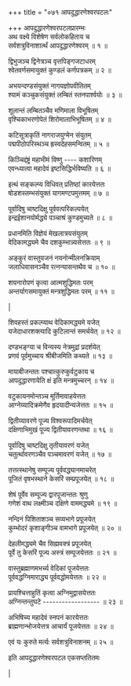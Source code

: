 +++
title = "०७१ आपदुद्धारणेश्वरपटलः"

+++
आपदुद्धारणेश्वरपटलप्रारम्भः    
अथ वक्ष्ये विशेषेण सर्वलोकहिताय च  
सर्वशत्रुविनाशार्त्थं आपदुद्धारणेश्वरम् ॥ १ ॥


द्विभुजञ्च द्विनेत्रञ्च वृत्तपिङ्गजटाधरम्  
श्वेतवर्णसमायुक्तं कुण्डलं कर्णपत्रकम् ॥ २ ॥


अभयन्दण्डसंयुक्तं नागयज्ञोपवीतितम्  
श्यामं कञ्चुकसंयुक्तं लम्बितं स्तनपार्श्वयोः ॥ ३ ॥


शूलान्तं लम्बितञ्चैव मणिमाला विभूषितम्  
वृश्चिकाभरणोपेतं शिरोमालाभिभूषितम् ॥ ४ ॥


कटिसूत्राकृतिं नागराजयुग्मेन संयुतम्  
पद्मपीठोपरिस्थञ्च ह्रस्वदेहसमन्वितम् ॥ ५ ॥


किञ्चिद्दंष्ट्रं महाभीमं विष्णु ---- कशारिणम्  
एवन्ध्यात्वा महादेवं इष्टसिद्धिर्भविष्यति ॥ ६ ॥


इत्थं सङ्कल्प्य विधिवत् प्रतिष्ठां कारयेत्ततः  
षोडशस्तम्भसंयुक्तं यागमण्टपमुत्तमम् ॥ ७ ॥


पूर्वादिषु चाष्टदिक्षु पूर्ववत्परिकल्पयेत्  
इन्द्रईशानयोर्मद्ध्ये पञ्चाश्रं कुण्डमुच्यते ॥ ८ ॥


प्रधानमिति विज्ञेयं मेखलात्रयसंयुतम्  
वेदिकामद्ध्यमे चैव दशकुम्भान्न्यसेत्ततः ॥ ९ ॥


अङ्कुरं वास्तुयजनं नयनोन्मीलनक्रियाम्  
जलाधिवासनञ्चैव रत्नन्यासन्तथैव च ॥ १० ॥


शयनारोपणं कृत्वा आत्मशुद्धिमतः परम्  
अन्तर्यागसमायुक्तं मन्त्रशुद्धिमतः परम् ॥ ११ ॥



|  

शिवहस्तं प्रकल्प्याथ वेदिकामद्ध्यमे यजेत्  
यजेदाधारशक्त्यादि कुटिलान्तं समर्चयेत् ॥ १२ ॥


दण्डभङ्ग्या च विन्यस्य नेत्रमुद्रां प्रदर्शयेत्  
प्रणवं पूर्वमुच्चाय श्रीबीजमिति कथ्यते ॥ १३ ॥


मायाबीजन्ततः पश्चात्कुरुकुर्वटुकाय च  
आपदुद्धारणायेति क्षं इति मन्त्रमुच्चरन् ॥ १४ ॥


वटुकायनमोन्तञ्च मूर्तिमावाहयेत्ततः  
आग्नेय्यादिक्रमेणैव हृदयादीन्यजेत्ततः ॥ १५ ॥


द्वितीय्यावरणे पूज्य विश्वरूपादिमर्चयेत्  
दक्षिणाभिमुखं पूज्य द्वितीयावरणन्तथा ॥ १६ ॥


पूर्वादिषु चाष्टदिक्षु तृतीयावरणं यजेत्  
चतुर्त्थावरणञ्चैव पञ्चमावरणं यजेत् ॥ १७ ॥


तत्तत्स्थानेषु सम्पूज्य पूर्ववद्ध्यानमाचरेत्  
पूजितं वृषभस्थाने केसरिं सम्प्रपूजयेत् ॥ १८ ॥


शेषं पूर्वेव सम्पूज्य द्वारपूजान्ततः श्रुणु  
गणेशं वाथ लक्ष्मीञ्च दक्षिणे वाममद्ध्यमे ॥ १९ ॥


नन्दिनं पिशिताशञ्च सव्यभागे प्रपूजयेत्  
कुम्भोदरं कृशाङ्गीञ्च वामभागे प्रपूजयेत् ॥ २० ॥


देहलीमद्ध्यमे चैव सिह्मवक्त्रं प्रपूजयेत्  
पूर्वे तु केसरिं पूज्य अस्त्रं सम्पूजयेत्ततः ॥ २१ ॥


वास्तुब्रह्माणमभर्च्य वेदिकां पूजयेत्ततः  
पूर्ववद्धग्निमाराद्ध्य पूर्ववद्धोमयेत्ततः ॥ २२ ॥


प्रायश्चित्ताहुतिं कृत्वा अग्निमुद्वासयेत्ततः  
अग्निन्तन्तुघटे ------------------ ॥ २३ ॥


अभिषिच्य महादेवं स्नपनं कारयेत्ततः  
ब्राह्मणान्भोजयेत्तत्र आचार्यं पूजयेत्ततः ॥ २४ ॥


एवं यः कुरुते मर्त्यः सर्वशत्रुविनाशनम् ॥ २५ ॥


इति आपदुद्धारणेश्वरपटल एकसप्ततितमः  

|  
